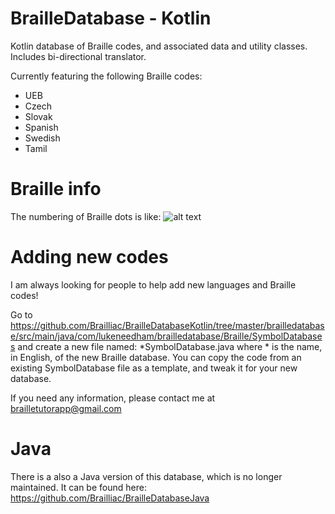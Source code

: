 # BrailleDatabase - Kotlin

Kotlin database of Braille codes, and associated data and utility classes.
Includes bi-directional translator.

Currently featuring the following Braille codes:
- UEB
- Czech
- Slovak
- Spanish
- Swedish
- Tamil

# Braille info

The numbering of Braille dots is like:
![alt text](https://cdn.shopify.com/s/files/1/0543/5261/products/image_d1b3a9ff-bb2a-4fc6-bd63-46b1562d252c.jpg?v=1403641507)


# Adding new codes

I am always looking for people to help add new languages and Braille codes!

Go to https://github.com/Brailliac/BrailleDatabaseKotlin/tree/master/brailledatabase/src/main/java/com/lukeneedham/brailledatabase/Braille/SymbolDatabases and create a new file named: \*SymbolDatabase.java where * is the name, in English, of the new Braille database. You can copy the code from an existing SymbolDatabase file as a template, and tweak it for your new database.

If you need any information, please contact me at brailletutorapp@gmail.com

# Java

There is a also a Java version of this database, which is no longer maintained. It can be found here: https://github.com/Brailliac/BrailleDatabaseJava
